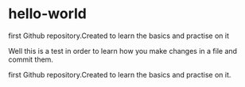 # hello-world
first Github repository.Created to learn the basics and practise on it

Well this is a test in order to learn how you make changes in a file and commit them.

first Github repository.Created to learn the basics and practise on it.
